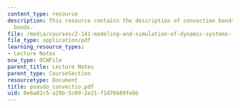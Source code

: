 ```yaml
---
content_type: resource
description: This resource contains the description of convection bonds and ?pseudo?
  bonds.
file: /media/courses/2-141-modeling-and-simulation-of-dynamic-systems-fall-2006/0e6a02c5a29b5c092e21f1d76689febb_pseudo_convectio.pdf
file_type: application/pdf
learning_resource_types:
- Lecture Notes
ocw_type: OCWFile
parent_title: Lecture Notes
parent_type: CourseSection
resourcetype: Document
title: pseudo_convectio.pdf
uid: 0e6a02c5-a29b-5c09-2e21-f1d76689febb
---
```

